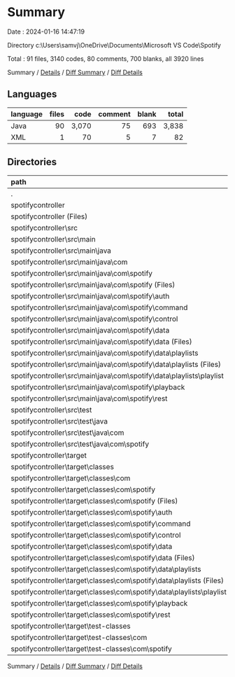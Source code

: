 # Summary

Date : 2024-01-16 14:47:19

Directory c:\\Users\\samvj\\OneDrive\\Documents\\Microsoft VS Code\\Spotify

Total : 91 files,  3140 codes, 80 comments, 700 blanks, all 3920 lines

Summary / [Details](details.md) / [Diff Summary](diff.md) / [Diff Details](diff-details.md)

## Languages
| language | files | code | comment | blank | total |
| :--- | ---: | ---: | ---: | ---: | ---: |
| Java | 90 | 3,070 | 75 | 693 | 3,838 |
| XML | 1 | 70 | 5 | 7 | 82 |

## Directories
| path | files | code | comment | blank | total |
| :--- | ---: | ---: | ---: | ---: | ---: |
| . | 91 | 3,140 | 80 | 700 | 3,920 |
| spotifycontroller | 91 | 3,140 | 80 | 700 | 3,920 |
| spotifycontroller (Files) | 1 | 70 | 5 | 7 | 82 |
| spotifycontroller\\src | 45 | 2,124 | 17 | 690 | 2,831 |
| spotifycontroller\\src\\main | 44 | 2,113 | 11 | 686 | 2,810 |
| spotifycontroller\\src\\main\\java | 44 | 2,113 | 11 | 686 | 2,810 |
| spotifycontroller\\src\\main\\java\\com | 44 | 2,113 | 11 | 686 | 2,810 |
| spotifycontroller\\src\\main\\java\\com\\spotify | 44 | 2,113 | 11 | 686 | 2,810 |
| spotifycontroller\\src\\main\\java\\com\\spotify (Files) | 1 | 29 | 1 | 14 | 44 |
| spotifycontroller\\src\\main\\java\\com\\spotify\\auth | 3 | 150 | 0 | 57 | 207 |
| spotifycontroller\\src\\main\\java\\com\\spotify\\command | 9 | 212 | 4 | 92 | 308 |
| spotifycontroller\\src\\main\\java\\com\\spotify\\control | 2 | 132 | 6 | 36 | 174 |
| spotifycontroller\\src\\main\\java\\com\\spotify\\data | 16 | 935 | 0 | 300 | 1,235 |
| spotifycontroller\\src\\main\\java\\com\\spotify\\data (Files) | 2 | 70 | 0 | 28 | 98 |
| spotifycontroller\\src\\main\\java\\com\\spotify\\data\\playlists | 14 | 865 | 0 | 272 | 1,137 |
| spotifycontroller\\src\\main\\java\\com\\spotify\\data\\playlists (Files) | 5 | 284 | 0 | 92 | 376 |
| spotifycontroller\\src\\main\\java\\com\\spotify\\data\\playlists\\playlist | 9 | 581 | 0 | 180 | 761 |
| spotifycontroller\\src\\main\\java\\com\\spotify\\playback | 10 | 509 | 0 | 164 | 673 |
| spotifycontroller\\src\\main\\java\\com\\spotify\\rest | 3 | 146 | 0 | 23 | 169 |
| spotifycontroller\\src\\test | 1 | 11 | 6 | 4 | 21 |
| spotifycontroller\\src\\test\\java | 1 | 11 | 6 | 4 | 21 |
| spotifycontroller\\src\\test\\java\\com | 1 | 11 | 6 | 4 | 21 |
| spotifycontroller\\src\\test\\java\\com\\spotify | 1 | 11 | 6 | 4 | 21 |
| spotifycontroller\\target | 45 | 946 | 58 | 3 | 1,007 |
| spotifycontroller\\target\\classes | 44 | 935 | 58 | 3 | 996 |
| spotifycontroller\\target\\classes\\com | 44 | 935 | 58 | 3 | 996 |
| spotifycontroller\\target\\classes\\com\\spotify | 44 | 935 | 58 | 3 | 996 |
| spotifycontroller\\target\\classes\\com\\spotify (Files) | 1 | 27 | 0 | 0 | 27 |
| spotifycontroller\\target\\classes\\com\\spotify\\auth | 3 | 80 | 9 | 0 | 89 |
| spotifycontroller\\target\\classes\\com\\spotify\\command | 9 | 183 | 0 | 0 | 183 |
| spotifycontroller\\target\\classes\\com\\spotify\\control | 2 | 60 | 0 | 3 | 63 |
| spotifycontroller\\target\\classes\\com\\spotify\\data | 16 | 304 | 49 | 0 | 353 |
| spotifycontroller\\target\\classes\\com\\spotify\\data (Files) | 2 | 26 | 0 | 0 | 26 |
| spotifycontroller\\target\\classes\\com\\spotify\\data\\playlists | 14 | 278 | 49 | 0 | 327 |
| spotifycontroller\\target\\classes\\com\\spotify\\data\\playlists (Files) | 5 | 86 | 23 | 0 | 109 |
| spotifycontroller\\target\\classes\\com\\spotify\\data\\playlists\\playlist | 9 | 192 | 26 | 0 | 218 |
| spotifycontroller\\target\\classes\\com\\spotify\\playback | 10 | 218 | 0 | 0 | 218 |
| spotifycontroller\\target\\classes\\com\\spotify\\rest | 3 | 63 | 0 | 0 | 63 |
| spotifycontroller\\target\\test-classes | 1 | 11 | 0 | 0 | 11 |
| spotifycontroller\\target\\test-classes\\com | 1 | 11 | 0 | 0 | 11 |
| spotifycontroller\\target\\test-classes\\com\\spotify | 1 | 11 | 0 | 0 | 11 |

Summary / [Details](details.md) / [Diff Summary](diff.md) / [Diff Details](diff-details.md)